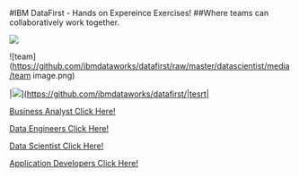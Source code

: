 #IBM DataFirst - Hands on Expereince Exercises!
##Where teams can collaboratively work together.


[<img src="https://github.com/ibmdataworks/datafirst/raw/master/datascientist/media/team image.png">](https://github.com/ibmdataworks/datafirst/)

![team](https://github.com/ibmdataworks/datafirst/raw/master/datascientist/media/team image.png)


|<img src="https://github.com/ibmdataworks/datafirst/raw/master/datascientist/media/team image.png">](https://github.com/ibmdataworks/datafirst/|tesrt|


[Business Analyst Click Here!](https://github.com/ibmdataworks/datafirst/raw/master/businessanalyst/ "Data Click Scientist Here!")

[Data Engineers Click Here!](https://github.com/ibmdataworks/datafirst/raw/master/dataengineer/ "Data Click Scientist Here!")

[Data Scientist Click Here!](https://github.com/ibmdataworks/datafirst/raw/master/datascientist/ "Data Click Scientist Here!")

[Application Developers Click Here!](https://github.com/ibmdataworks/datafirst/raw/master/appdeveloper/ "Data Click Scientist Here!")



